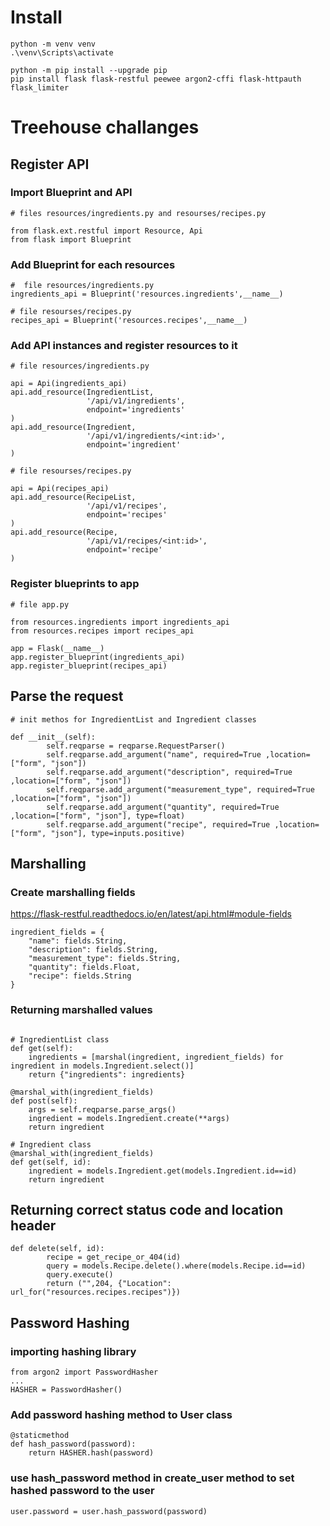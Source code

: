 

# Install

````shell
python -m venv venv
.\venv\Scripts\activate

python -m pip install --upgrade pip
pip install flask flask-restful peewee argon2-cffi flask-httpauth flask_limiter
````

# Treehouse challanges

## Register API

### Import Blueprint and API

````shell
# files resources/ingredients.py and resourses/recipes.py

from flask.ext.restful import Resource, Api
from flask import Blueprint
````
### Add Blueprint for each resources 
````shell
#  file resources/ingredients.py
ingredients_api = Blueprint('resources.ingredients',__name__)  

# file resourses/recipes.py
recipes_api = Blueprint('resources.recipes',__name__)  
````
### Add API instances and register resources to it
````shell
# file resources/ingredients.py

api = Api(ingredients_api)
api.add_resource(IngredientList,
                 '/api/v1/ingredients',
                 endpoint='ingredients'
)
api.add_resource(Ingredient,
                 '/api/v1/ingredients/<int:id>',
                 endpoint='ingredient'
)

# file resourses/recipes.py

api = Api(recipes_api)
api.add_resource(RecipeList,
                 '/api/v1/recipes',
                 endpoint='recipes'
)
api.add_resource(Recipe,
                 '/api/v1/recipes/<int:id>',
                 endpoint='recipe'
)
````
### Register blueprints to app
````shell
# file app.py

from resources.ingredients import ingredients_api
from resources.recipes import recipes_api

app = Flask(__name__)
app.register_blueprint(ingredients_api)
app.register_blueprint(recipes_api)
````

## Parse the request

````shell
# init methos for IngredientList and Ingredient classes

def __init__(self):
        self.reqparse = reqparse.RequestParser()
        self.reqparse.add_argument("name", required=True ,location=["form", "json"])
        self.reqparse.add_argument("description", required=True ,location=["form", "json"])
        self.reqparse.add_argument("measurement_type", required=True ,location=["form", "json"])
        self.reqparse.add_argument("quantity", required=True ,location=["form", "json"], type=float)
        self.reqparse.add_argument("recipe", required=True ,location=["form", "json"], type=inputs.positive)

````

## Marshalling

### Create marshalling fields

https://flask-restful.readthedocs.io/en/latest/api.html#module-fields 

````shell
ingredient_fields = {
    "name": fields.String,
    "description": fields.String,
    "measurement_type": fields.String,
    "quantity": fields.Float,
    "recipe": fields.String
}
````

### Returning marshalled values 
````shell

# IngredientList class
def get(self):
    ingredients = [marshal(ingredient, ingredient_fields) for ingredient in models.Ingredient.select()]
    return {"ingredients": ingredients}
    
@marshal_with(ingredient_fields)    
def post(self):
    args = self.reqparse.parse_args()
    ingredient = models.Ingredient.create(**args)
    return ingredient    
    
# Ingredient class
@marshal_with(ingredient_fields)        
def get(self, id):
    ingredient = models.Ingredient.get(models.Ingredient.id==id)
    return ingredient    
````

## Returning correct status code and location header

````shell
def delete(self, id):
        recipe = get_recipe_or_404(id)
        query = models.Recipe.delete().where(models.Recipe.id==id)
        query.execute()
        return ("",204, {"Location": url_for("resources.recipes.recipes")})
````

## Password Hashing
### importing hashing library
````shell
from argon2 import PasswordHasher
...
HASHER = PasswordHasher()
````

### Add password hashing method to User class
````shell
@staticmethod
def hash_password(password):
    return HASHER.hash(password)
````
### use hash_password method in create_user method to set hashed password to the user
````shell
user.password = user.hash_password(password)
````
